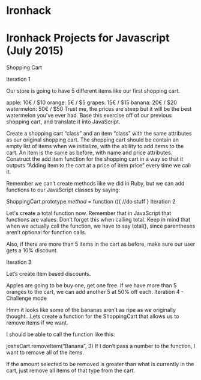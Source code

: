 # Ironhack

# Ironhack Projects for Javascript (July 2015) 

Shopping Cart 


Iteration 1

Our store is going to have 5 different items like our first shopping cart.

apple: 10€ / $10
orange: 5€ / $5
grapes: 15€ / $15
banana: 20€ / $20
watermelon: 50€ / $50
Trust me, the prices are steep but it will be the best watermelon you’ve ever had. Base this exercise off of our previous shopping cart, and translate it into JavaScript.

Create a shopping cart “class” and an item “class” with the same attributes as our original shopping cart. The shopping cart should be contain an empty list of items when we initialize, with the ability to add items to the cart. An item is the same as before, with name and price attributes. Construct the add item function for the shopping cart in a way so that it outputs “Adding item to the cart at a price of item price” every time we call it.

Remember we can’t create methods like we did in Ruby, but we can add functions to our JavaScript classes by saying:

ShoppingCart.prototype.*method* = function (){
    //do stuff
}
Iteration 2

Let's create a total function now. Remember that in JavaScript that functions are values. Don’t forget this when calling total. Keep in mind that when we actually call the function, we have to say total(), since parentheses aren’t optional for function calls.

Also, if there are more than 5 items in the cart as before, make sure our user gets a 10% discount.

Iteration 3

Let’s create item based discounts.

Apples are going to be buy one, get one free.
If we have more than 5 oranges to the cart, we can add another 5 at 50% off each.
Iteration 4 - Challenge mode

Hmm it looks like some of the bananas aren’t as ripe as we originally thought...Lets create a function for the ShoppingCart that allows us to remove items if we want.

I should be able to call the function like this:

joshsCart.removeItem(“Banana”, 3)
If I don’t pass a number to the function, I want to remove all of the items.

If the amount selected to be removed is greater than what is currently in the cart, just remove all items of that type from the cart.

